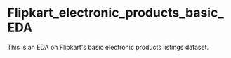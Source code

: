# Flipkart_electronic_products_basic_EDA
This is an EDA on Flipkart's basic electronic products listings dataset.
